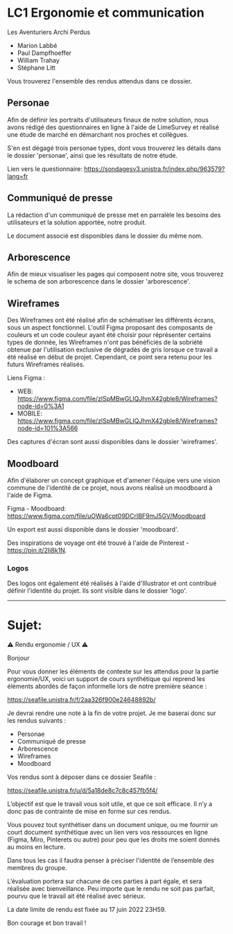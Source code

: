 # LC1 Ergonomie et communication

Les Aventuriers Archi Perdus
- Marion Labbé
- Paul Dampfhoeffer
- William Trahay
- Stéphane Litt


Vous trouverez l'ensemble des rendus attendus dans ce dossier.

## Personae

Afin de définir les portraits d'utilisateurs finaux de notre solution, nous avons rédigé des questionnaires en ligne à l'aide de LimeSurvey et réalisé une étude de marché en démarchant nos proches et collègues.

S'en est dégagé trois personae types, dont vous trouverez les détails dans le dossier 'personae', ainsi que les résultats de notre étude.

Lien vers le questionnaire: https://sondagesv3.unistra.fr/index.php/963579?lang=fr


## Communiqué de presse

La rédaction d'un communiqué de presse met en parralèle les besoins des utilisateurs et la solution apportée, notre produit.

Le document associé est disponibles dans le dossier du même nom.


## Arborescence 

Afin de mieux visualiser les pages qui composent notre site, vous trouverez le schema de son arborescence dans le dossier 'arborescence'.


## Wireframes

Des Wireframes ont été réalisé afin de schématiser les différents écrans, sous un aspect fonctionnel.
L'outil Figma proposant des composants de couleurs et un code couleur ayant été choisir pour réprésenter certains types de donnée, les Wireframes n'ont pas bénéficiés de la sobriété obtenue par l'utilisation exclusive de dégradés de gris lorsque ce travail a été réalisé en début de projet.
Cependant, ce point sera retenu pour les futurs Wireframes réalisés.

Liens Figma :
- WEB: https://www.figma.com/file/zlSpMBwGLIQJhmX42gble8/Wireframes?node-id=0%3A1
- MOBILE: https://www.figma.com/file/zlSpMBwGLIQJhmX42gble8/Wireframes?node-id=101%3A566

Des captures d'écran sont aussi disponibles dans le dossier 'wireframes'.


## Moodboard

Afin d'élaborer un concept graphique et d'amener l'équipe vers une vision commune de l'identité de ce projet, nous avons réalisé un moodboard à l'aide de Figma.

Figma - Moodboard: https://www.figma.com/file/uOWa6cpt09DCrIBF9mJ5GV/Moodboard

Un export est aussi disponible dans le dossier 'moodboard'.

Des inspirations de voyage ont été trouvé à l'aide de Pinterest - https://pin.it/2Ii8k1N.


### Logos 

Des logos ont également été réalisés à l'aide d'Illustrator et ont contribué définir l'identité du projet.
Ils sont visible dans le dossier 'logo'.


__________________________________________________________________________________________________

# Sujet:

⚠︎ Rendu ergonomie / UX ⚠︎

Bonjour

Pour vous donner les éléments de contexte sur les attendus pour la partie ergonomie/UX, voici un support de cours synthétique qui reprend les éléments abordés de façon informelle lors de notre première séance :

https://seafile.unistra.fr/f/2aa326f900e24648892b/

Je devrai rendre une note à la fin de votre projet. Je me baserai donc sur les rendus suivants :

- Personae
- Communiqué de presse
- Arborescence 
- Wireframes
- Moodboard

Vos rendus sont à déposer dans ce dossier Seafile :

https://seafile.unistra.fr/u/d/5a18de8c7c8c457fb5f4/

L’objectif est que le travail vous soit utile, et que ce soit efficace. Il n’y a donc pas de contrainte de mise en forme sur ces rendus.

Vous pouvez tout synthétiser dans un document unique, ou me fournir un court document synthétique avec un lien vers vos ressources en ligne (Figma, Miro, Pinterets ou autre) pour peu que les droits me soient donnés au moins en lecture.

Dans tous les cas il faudra penser à préciser l'identité de l’ensemble des membres du groupe.

L’évaluation portera sur chacune de ces parties à part égale, et sera réalisée avec bienveillance. Peu importe que le rendu ne soit pas parfait, pourvu que le travail ait été réalisé avec sérieux.

La date limite de rendu est fixée au 17 juin 2022 23H59.

Bon courage et bon travail ! 
